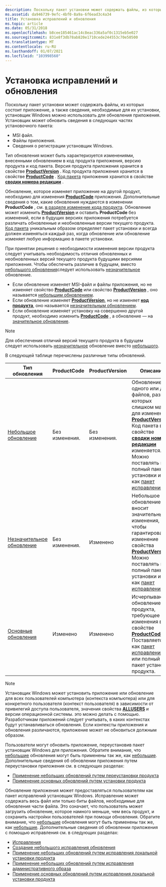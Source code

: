 ```yaml
---
description: Поскольку пакет установки может содержать файлы, из которых состоит приложение, а также сведения, необходимые для их установки, установщик Windows можно использовать для обновления приложения.
ms.assetid: da946739-9efc-4bf0-8a9a-6f6ead3c4a34
title: Установка исправлений и обновления
ms.topic: article
ms.date: 05/31/2018
ms.openlocfilehash: b8cee185461ac14c8eac336a5af0c1315eb5e027
ms.sourcegitcommit: 831e8f3db78ab820e1710cede244553c70e50500
ms.translationtype: MT
ms.contentlocale: ru-RU
ms.lasthandoff: 01/07/2021
ms.locfileid: "103998560"
---
```

# <a name="patching-and-upgrades"></a>Установка исправлений и обновления

Поскольку пакет установки может содержать файлы, из которых состоит приложение, а также сведения, необходимые для их установки, установщик Windows можно использовать для обновления приложения. Установщик может обновить сведения в следующих частях установочного пакета:

-   MSI файл.
-   Файлы приложения.
-   Сведения о регистрации установщик Windows.

Тип обновления может быть характеризуется изменениями, внесенными обновлением в код продукта приложения, версию продукта и код пакета. Версия продукта приложения хранится в свойстве [**ProductVersion**](productversion.md) . Код продукта приложения хранится в свойстве [**ProductCode**](productcode.md) . [Код пакета](package-codes.md) приложения хранится в свойстве [**сводки номера редакции**](revision-number-summary.md) .

Обновление, которое изменяет приложение на другой продукт, необходимо для изменения [**ProductCode**](productcode.md) приложения. Дополнительные сведения о том, какие обновления нуждаются в изменении **ProductCode** , см. [в разделе изменение кода продукта](changing-the-product-code.md). Обновление может изменить [**ProductVersion**](productversion.md) и оставить **ProductCode** без изменений, если в будущих версиях приложения потребуется различать обновленные и необновленные версии текущего продукта. [Код пакета](package-codes.md) уникальным образом определяет пакет установки и всегда должен изменяться каждый раз, когда обновление или обновление изменяет любую информацию в пакете установки.

При принятии решения о необходимости изменения версии продукта следует учитывать необходимость отличия обновленных и необновленных версий текущего продукта будущими версиями приложения. Чтобы обеспечить различие в будущем, вместо [небольшого обновления](small-updates.md)следует использовать [незначительное](minor-upgrades.md) обновление.

-   Если обновление изменяет MSI-файл и файлы приложения, но не изменяет свойство [**ProductCode**](productcode.md) или свойство [**ProductVersion**](productversion.md) , оно называется [небольшим обновлением](small-updates.md).
-   Если обновление изменяет [**ProductVersion**](productversion.md), но не изменяет [**код продукта**](productcode.md), оно называется [незначительным обновлением](minor-upgrades.md).
-   Если обновление изменяет установку на совершенно другой продукт, необходимо изменить [**ProductCode**](productcode.md) , а обновление — на [значительное обновление](major-upgrades.md).

> [!Note]  
> Для обеспечения отличий версий текущего продукта в будущем следует использовать [незначительное](minor-upgrades.md) обновление вместо [небольшого](small-updates.md).

 

В следующей таблице перечислены различные типы обновлений.



| Тип обновления                       | ProductCode | ProductVersion | Описание                                                                                                                                                                                                                                                                                                           |
|--------------------------------------|-------------|----------------|-----------------------------------------------------------------------------------------------------------------------------------------------------------------------------------------------------------------------------------------------------------------------------------------------------------------------|
| [Небольшое обновление](small-updates.md)    | Без изменения.   | Без изменения.      | Обновление одного или двух файлов, размер которых слишком мал для изменения [**ProductVersion**](productversion.md). Код пакета в свойстве [**сводки номера редакции**](revision-number-summary.md) изменяется. Можно поставлять как полный пакет установки или как [пакет исправлений](patch-packages.md). |
| [Незначительное обновление](minor-upgrades.md)  | Без изменения.   | Изменено        | Небольшое обновление вносит значительные изменения, чтобы гарантировать изменение свойства [**ProductVersion**](productversion.md) . Можно поставлять как полный пакет установки или как [пакет исправлений](patch-packages.md).                                                                                                |
| [Основные обновления](major-upgrades.md) | Изменено     | Изменено        | Исчерпывающее обновление продукта, требующее изменения в свойстве [**ProductCode**](productcode.md) . Поставляется как [пакет исправлений](patch-packages.md) или полный пакет установки продукта.                                                                                                             |



 

> [!Note]  
> Установщик Windows может установить приложение или обновление для всех пользователей компьютера (контекста компьютера) или для конкретного пользователя (контекст пользователя) в зависимости от привилегий доступа пользователя, значения свойства [**ALLUSERS**](allusers.md) и версии операционной системы. это можно делать с помощью. Разработчикам приложений следует учитывать, в каких контекстах будут устанавливаться обновления. Если контексты приложения и обновления различаются, приложение может не обновиться должным образом.

 

Пользователи могут обновить приложение, переустановив пакет установщик Windows для приложения. Обратите внимание, что [небольшие](minor-upgrades.md) обновления могут быть применены так же, как [небольшие](small-updates.md). Дополнительные сведения об обновлении приложения путем переустановки приложения см. в следующих разделах:

-   [Применение небольших обновлений путем переустановки продукта](applying-small-updates-by-reinstalling-the-product.md)
-   [Применение основных обновлений путем установки продукта](applying-major-upgrades-by-installing-the-product.md)

Обновление приложения может предоставляться пользователям как пакет исправлений установщик Windows. Исправление может содержать весь файл или только биты файлов, необходимые для обновления части файла. Это означает, что пользователь может загрузить обновление, которое намного меньше, чем весь продукт, и сохранить настройки пользователей при помощи обновления. Обратите внимание, что [небольшие](minor-upgrades.md) обновления могут быть применены так же, как [небольшие](small-updates.md). Дополнительные сведения об обновлении приложения с помощью исправления см. в следующих разделах:

-   [Исправления](patching.md)
-   [Создание небольшого исправления обновления](creating-a-small-update-patch.md)
-   [Применение небольших обновлений путем исправления локальной установки продукта](applying-small-updates-by-patching-the-local-installation-of-the-product.md)
-   [Применение небольших обновлений путем исправления административного образа](applying-small-updates-by-patching-an-administrative-image.md)
-   [Применение основных обновлений путем исправления локальной установки продукта](applying-major-upgrades-by-patching-the-local-installation-of-the-product.md)

 

 



